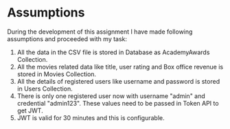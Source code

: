 # Assumptions

During the development of this assignment I have made following assumptions and proceeded with my task:

1) All the data in the CSV file is stored in Database as AcademyAwards Collection.
2) All the movies related data like title, user rating and Box office revenue is stored in Movies Collection.
3) All the details of registered users like username and password is stored in Users Collection.
4) There is only one registered user now with username "admin" and credential "admin123". These values need to be passed in Token API to get JWT.
5) JWT is valid for 30 minutes and this is configurable.
